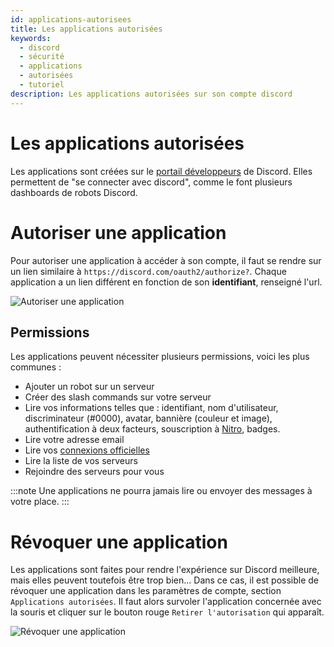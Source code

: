 ```yaml
---
id: applications-autorisees
title: Les applications autorisées
keywords:
  - discord
  - sécurité
  - applications
  - autorisées
  - tutoriel
description: Les applications autorisées sur son compte discord
---
```

# Les applications autorisées

Les applications sont créées sur le [portail développeurs](https://discord.dev) de Discord. Elles permettent de "se connecter avec discord", comme le font plusieurs dashboards de robots Discord.

# Autoriser une application
Pour autoriser une application à accéder à son compte, il faut se rendre sur un lien similaire à `https://discord.com/oauth2/authorize?`. Chaque application a un lien différent en fonction de son **identifiant**, renseigné l'url.

![Autoriser une application](https://i.discord.fr/13rP.png)


## Permissions
Les applications peuvent nécessiter plusieurs permissions, voici les plus communes :
- Ajouter un robot sur un serveur
- Créer des slash commands sur votre serveur
- Lire vos informations telles que : identifiant, nom d'utilisateur, discriminateur (#0000), avatar, bannière (couleur et image), authentification à deux facteurs, souscription à [Nitro](https://discord.fr/wiki/nitro-jeux/nitro/abonnements/), badges.
- Lire votre adresse email
- Lire vos [connexions officielles](https://discord.fr/wiki/parametres-compte/connexions-compte/connexion-officielle/)
- Lire la liste de vos serveurs
- Rejoindre des serveurs pour vous

:::note Une applications ne pourra jamais lire ou envoyer des messages à votre place. :::

# Révoquer une application
Les applications sont faites pour rendre l'expérience sur Discord meilleure, mais elles peuvent toutefois être trop bien... Dans ce cas, il est possible de révoquer une application dans les paramètres de compte, section `Applications autorisées`. Il faut alors survoler l'application concernée avec la souris et cliquer sur le bouton rouge `Retirer l'autorisation` qui apparaît.

![Révoquer une application](https://i.discord.fr/soip.png)
